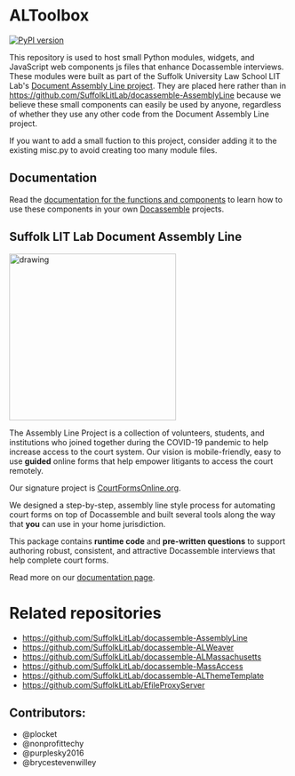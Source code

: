 # ALToolbox

[![PyPI version](https://badge.fury.io/py/docassemble-ALToolbox.svg)](https://badge.fury.io/py/docassemble-ALToolbox)

This repository is used to host small Python modules, widgets, and JavaScript web components js files that enhance Docassemble interviews. These modules were
built as part of the Suffolk University Law School LIT Lab's [Document Assembly Line project](https://suffolklitlab.org/docassemble-AssemblyLine-documentation/).
They are placed here
rather than in https://github.com/SuffolkLitLab/docassemble-AssemblyLine because we believe these small components can easily be used
by anyone, regardless of whether they use any other code from the Document Assembly Line project.

If you want to add a small fuction to this project, consider adding it to the existing misc.py to avoid creating too many module files.

## Documentation

Read the [documentation for the functions and components](https://suffolklitlab.org/docassemble-AssemblyLine-documentation/docs/framework/altoolbox) to learn
how to use these components in your own [Docassemble](https://github.com/jhpyle/docassemble) projects.

## Suffolk LIT Lab Document Assembly Line

<img src="https://user-images.githubusercontent.com/7645641/142245862-c2eb02ab-3090-4e97-9653-bb700bf4c54d.png" alt="drawing" width="300" alt="work together" style="align: center;"/>

The Assembly Line Project is a collection of volunteers, students, and institutions who joined together
during the COVID-19 pandemic to help increase access to the court system. Our vision is mobile-friendly,
easy to use **guided** online forms that help empower litigants to access the court remotely.

Our signature project is [CourtFormsOnline.org](https://courtformsonline.org).

We designed a step-by-step, assembly line style process for automating court forms on top of Docassemble
and built several tools along the way that **you** can use in your home jurisdiction.

This package contains **runtime code** and **pre-written questions** to support authoring robust, 
consistent, and attractive Docassemble interviews that help complete court forms.

Read more on our [documentation page](https://suffolklitlab.org/docassemble-AssemblyLine-documentation/).


# Related repositories

* https://github.com/SuffolkLitLab/docassemble-AssemblyLine
* https://github.com/SuffolkLitLab/docassemble-ALWeaver
* https://github.com/SuffolkLitLab/docassemble-ALMassachusetts
* https://github.com/SuffolkLitLab/docassemble-MassAccess
* https://github.com/SuffolkLitLab/docassemble-ALThemeTemplate
* https://github.com/SuffolkLitLab/EfileProxyServer

## Contributors:
* @plocket  
* @nonprofittechy
* @purplesky2016
* @brycestevenwilley
